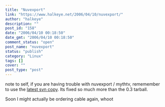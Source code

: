 ```yaml
---
title: "Nuvexport"
link: "https://www.halkeye.net/2006/04/10/nuvexport/"
author: "halkeye"
description: ""
post_id: "158"
date: "2006/04/10 00:18:50"
date_gmt: "2006/04/10 00:18:50"
comment_status: "open"
post_name: "nuvexport"
status: "publish"
category: "Linux"
tags: []
cover: ""
post_type: "post"
---
```


note to self, if you are having trouble with nuvexport / mythtv, rememember to use the [latest svn copy](https://svn.forevermore.net/nuvexport/wiki). Its fixed so much more than the 0.3 tarball.

Soon I might actually be ordering cable again, whoot